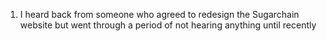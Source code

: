 1. I heard back from someone who agreed to redesign the Sugarchain website but went through a period of not hearing anything until recently
